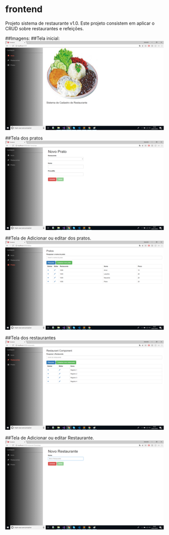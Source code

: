 # frontend
Projeto sistema de restaurante v1.0.
Este projeto consistem em aplicar o CRUD sobre restaurantes e refeições.

##Imagens:
##Tela inicial:
![Screenshot](Home.png)

##Tela dos pratos
![Screenshot](NovoPrato.png)

##Tela de Adicionar ou editar dos pratos.
![Screenshot](Pratos.png)

##Tela dos restaurantes
![Screenshot](Restaurantes.png)

##Tela de Adicionar ou editar Restaurante.
![Screenshot](RestaurantesEditar.png)

